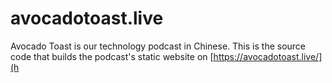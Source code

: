 # avocadotoast.live

Avocado Toast is our technology podcast in Chinese. This is the source code that builds the podcast's static website on [https://avocadotoast.live/](h